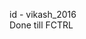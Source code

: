 id - vikash_2016                                                                                                             
Done till FCTRL
